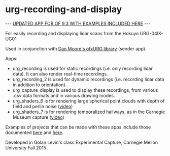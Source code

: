 # urg-recording-and-display

--- [UPDATED APP FOR OF 9.3 WITH EXAMPLES INCLUDED HERE](https://github.com/bensnell/urg_recording_and_display_2) ---


For easily recording and displaying lidar scans from the Hokuyo URG-04lX-UG01

Used in conjunction with [Dan Moore's ofxURG library](https://github.com/danthemellowman/ofxUrg) (sender app).

Apps:
- urg_recording is used for static recordings (i.e. only recording lidar data). It can also render real-time recordings.
- urg_recording_2 is used for dynamic recordings (i.e. recording lidar data in addition to orientation).
- urg_capture_display is used to display these recordings, from various .csv data formats and in various drawing modes.
- urg_shaders_6 is for rendering large spherical point clouds with depth of field and perlin noise ([video](https://vimeo.com/148699844))
- urg_shaders_7 is for rendering temporalized hallways, as in the Carnegie Museum capture ([video](https://vimeo.com/151335007))

Examples of projects that can be made with these apps include those documented [here](https://github.com/golanlevin/ExperimentalCapture/blob/master/students/benjamin/Project%203/Project%203.md) and [here](https://github.com/golanlevin/ExperimentalCapture/blob/master/students/benjamin/Final%20Project/Final%20Project.md).

Developed in Golan Levin's class Experimental Capture, Carnegie Mellon University Fall 2015
